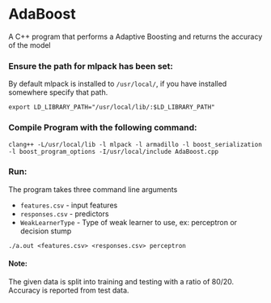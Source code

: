 # AdaBoost
A C++ program that performs a Adaptive Boosting and returns the accuracy of the model </br>
### Ensure the path for mlpack has been set: </br>
By default mlpack is installed to `/usr/local/`, if you have installed somewhere specify that path. 
```
export LD_LIBRARY_PATH="/usr/local/lib/:$LD_LIBRARY_PATH"
```
### Compile Program with the following command: </br>
```
clang++ -L/usr/local/lib -l mlpack -l armadillo -l boost_serialization -l boost_program_options -I/usr/local/include AdaBoost.cpp
```
### Run: </br>
The program takes three command line arguments </br>
* `features.csv` - input features
* `responses.csv` - predictors
* `WeakLearnerType` - Type of weak learner to use, ex: perceptron or decision stump

```
./a.out <features.csv> <responses.csv> perceptron
```

#### Note: </br>
The given data is split into training and testing with a ratio of 80/20. Accuracy is reported from test data.